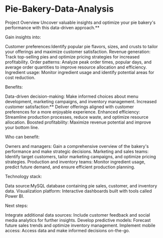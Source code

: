 # Pie-Bakery-Data-Analysis

Project Overview
Uncover valuable insights and optimize your pie bakery's performance with this data-driven approach.**

Gain insights into:

Customer preferences:Identify popular pie flavors, sizes, and crusts to tailor your offerings and maximize customer satisfaction.
Revenue generation: Track top-selling pies and optimize pricing strategies for increased profitability.
Order patterns: Analyze peak order times, popular days, and average order quantities to improve resource allocation and efficiency.
Ingredient usage: Monitor ingredient usage and identify potential areas for cost reduction.

Benefits:

Data-driven decision-making: Make informed choices about menu development, marketing campaigns, and inventory management.
Increased customer satisfaction:** Deliver offerings aligned with customer preferences for a more enjoyable experience.
Enhanced efficiency: Streamline production processes, reduce waste, and optimize resource allocation.
Boosted profitability: Maximize revenue potential and improve your bottom line.

Who can benefit:

Owners and managers: Gain a comprehensive overview of the bakery's performance and make strategic decisions.
Marketing and sales teams: Identify target customers, tailor marketing campaigns, and optimize pricing strategies.
Production and inventory teams: Monitor ingredient usage, predict future demand, and ensure efficient production planning.

Technology stack:

Data source:MySQL database containing pie sales, customer, and inventory data.
Visualization platform: Interactive dashboards built with tools called  Power BI.

Next steps:

Integrate additional data sources: Include customer feedback and social media analytics for further insights.
Develop predictive models: Forecast future sales trends and optimize inventory management.
Implement mobile access: Access data and make informed decisions on-the-go.


